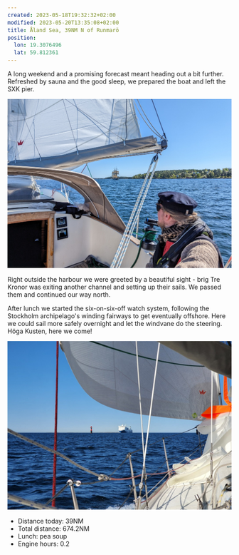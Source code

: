 ```yaml
---
created: 2023-05-18T19:32:32+02:00
modified: 2023-05-20T13:35:08+02:00
title: Åland Sea, 39NM N of Runmarö
position:
  lon: 19.3076496
  lat: 59.812361
---
```


A long weekend and a promising forecast meant heading out a bit further. Refreshed by sauna and the good sleep, we prepared the boat and left the SXK pier.

![Image](../2023/5c6844a51b2e2555f7f87e4178f11bd7.jpg) 

Right outside the harbour we were greeted by a beautiful sight - brig Tre Kronor was exiting another channel and setting up their sails. We passed them and continued our way north.

After lunch we started the six-on-six-off watch system, following the Stockholm archipelago's winding fairways to get eventually offshore. Here we could sail more safely overnight and let the windvane do the steering. Höga Kusten, here we come!

![Image](../2023/b39957b383464b9382751a62fe4888f7.jpg) 

* Distance today: 39NM
* Total distance: 674.2NM
* Lunch: pea soup
* Engine hours: 0.2
